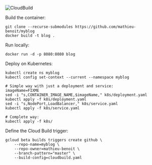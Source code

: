 ![CloudBuild](https://badger-dydtquwp2q-ue.a.run.app/build/status?project=mabenoit-myblog&id=2d99471b-c068-4452-a670-9763a89c6e8e)

Build the container:
```
git clone --recurse-submodules https://github.com/mathieu-benoit/myblog
docker build -t blog .
```

Run locally:
```
docker run -d -p 8080:8080 blog
```

Deploy on Kubernetes:
```
kubectl create ns myblog
kubectl config set-context --current --namespace myblog

# Simple way with just a deployment and service:
imageName=FIXME
sed -i "s,CONTAINER_IMAGE_NAME,$imageName," k8s/deployment.yaml
kubectl apply -f k8s/deployment.yaml
sed -i "s,NodePort,LoadBalancer," k8s/service.yaml
kubectl apply -f k8s/service.yaml

# Complete way:
kubectl apply -f k8s/
```

Define the Cloud Build trigger:
```
gcloud beta builds triggers create github \
    --repo-name=myblog \
    --repo-owner=mathieu-benoit \
    --branch-pattern="master" \
    --build-config=cloudbuild.yaml
```
